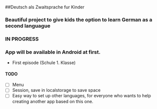 ##Deutsch als Zwaitsprache fur Kinder

### Beautiful project to give kids the option to learn German as a second languague

### IN PROGRESS

### App will be available in Android at first.

- First episode (Schule 1. Klasse)

#### TODO
- [ ] Menu
- [ ] Session, save in localstorage to save space
- [ ] Easy way to set up other languages, for everyone who wants to help creating another app based on this one.
